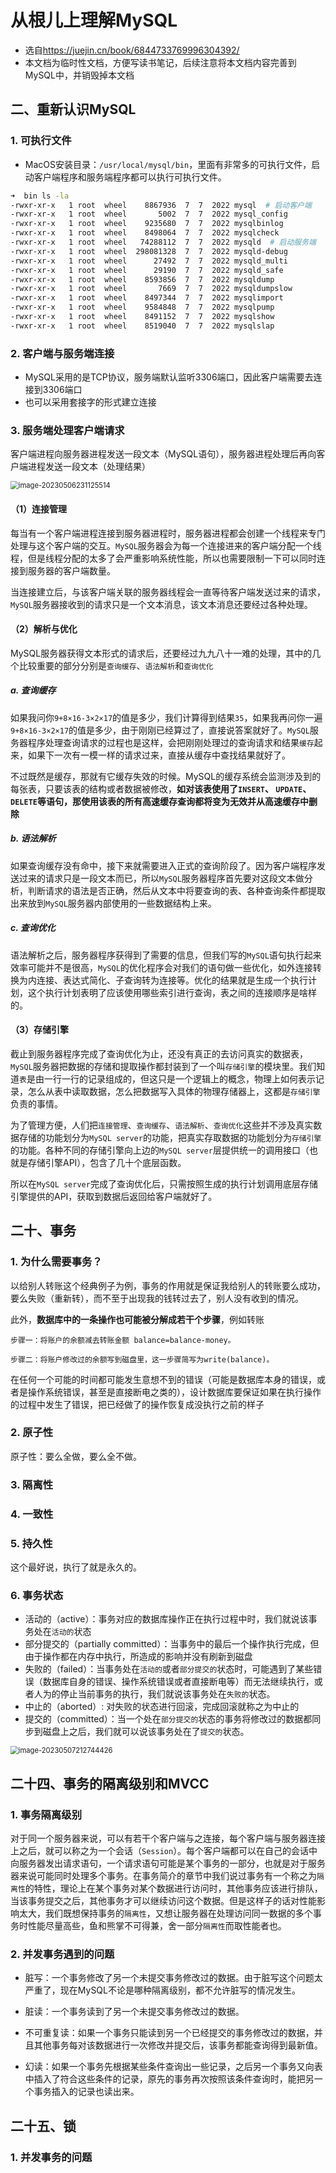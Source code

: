 # 从根儿上理解MySQL

- 选自<https://juejin.cn/book/6844733769996304392/>
- 本文档为临时性文档，方便写读书笔记，后续注意将本文档内容完善到MySQL中，并销毁掉本文档



## 二、重新认识MySQL

### 1. 可执行文件

- MacOS安装目录：`/usr/local/mysql/bin`，里面有非常多的可执行文件，启动客户端程序和服务端程序都可以执行可执行文件。

```bash
➜  bin ls -la
-rwxr-xr-x   1 root  wheel    8867936  7  7  2022 mysql  # 启动客户端
-rwxr-xr-x   1 root  wheel       5002  7  7  2022 mysql_config
-rwxr-xr-x   1 root  wheel    9235680  7  7  2022 mysqlbinlog
-rwxr-xr-x   1 root  wheel    8498064  7  7  2022 mysqlcheck
-rwxr-xr-x   1 root  wheel   74288112  7  7  2022 mysqld  # 启动服务端
-rwxr-xr-x   1 root  wheel  298081328  7  7  2022 mysqld-debug
-rwxr-xr-x   1 root  wheel      27492  7  7  2022 mysqld_multi
-rwxr-xr-x   1 root  wheel      29190  7  7  2022 mysqld_safe
-rwxr-xr-x   1 root  wheel    8593856  7  7  2022 mysqldump
-rwxr-xr-x   1 root  wheel       7669  7  7  2022 mysqldumpslow
-rwxr-xr-x   1 root  wheel    8497344  7  7  2022 mysqlimport
-rwxr-xr-x   1 root  wheel    9584848  7  7  2022 mysqlpump
-rwxr-xr-x   1 root  wheel    8491152  7  7  2022 mysqlshow
-rwxr-xr-x   1 root  wheel    8519040  7  7  2022 mysqlslap
```

### 2. 客户端与服务端连接

- MySQL采用的是TCP协议，服务端默认监听3306端口，因此客户端需要去连接到3306端口
- 也可以采用套接字的形式建立连接

### 3. 服务端处理客户端请求

客户端进程向服务器进程发送一段文本（MySQL语句），服务器进程处理后再向客户端进程发送一段文本（处理结果）

<img src="assets/image-20230506231125514.png" alt="image-20230506231125514" style="zoom:80%;" />

#### （1）连接管理

每当有一个客户端进程连接到服务器进程时，服务器进程都会创建一个线程来专门处理与这个客户端的交互。`MySQL`服务器会为每一个连接进来的客户端分配一个线程，但是线程分配的太多了会严重影响系统性能，所以也需要限制一下可以同时连接到服务器的客户端数量。

当连接建立后，与该客户端关联的服务器线程会一直等待客户端发送过来的请求，`MySQL`服务器接收到的请求只是一个文本消息，该文本消息还要经过各种处理。

#### （2）解析与优化

MySQL服务器获得文本形式的请求后，还要经过九九八十一难的处理，其中的几个比较重要的部分分别是`查询缓存`、`语法解析`和`查询优化`

##### a. 查询缓存

如果我问你`9+8×16-3×2×17`的值是多少，我们计算得到结果`35`，如果我再问你一遍`9+8×16-3×2×17`的值是多少，由于刚刚已经算过了，直接说答案就好了。`MySQL`服务器程序处理查询请求的过程也是这样，会把刚刚处理过的查询请求和结果`缓存`起来，如果下一次有一模一样的请求过来，直接从缓存中查找结果就好了。

不过既然是缓存，那就有它缓存失效的时候。MySQL的缓存系统会监测涉及到的每张表，只要该表的结构或者数据被修改，**如对该表使用了`INSERT`、 `UPDATE`、`DELETE`等语句，那使用该表的所有高速缓存查询都将变为无效并从高速缓存中删除**

##### b. 语法解析

如果查询缓存没有命中，接下来就需要进入正式的查询阶段了。因为客户端程序发送过来的请求只是一段文本而已，所以`MySQL`服务器程序首先要对这段文本做分析，判断请求的语法是否正确，然后从文本中将要查询的表、各种查询条件都提取出来放到`MySQL`服务器内部使用的一些数据结构上来。

##### c. 查询优化

语法解析之后，服务器程序获得到了需要的信息，但我们写的`MySQL`语句执行起来效率可能并不是很高，`MySQL`的优化程序会对我们的语句做一些优化，如外连接转换为内连接、表达式简化、子查询转为连接等。优化的结果就是生成一个执行计划，这个执行计划表明了应该使用哪些索引进行查询，表之间的连接顺序是啥样的。

#### （3）存储引擎

截止到服务器程序完成了查询优化为止，还没有真正的去访问真实的数据表，`MySQL`服务器把数据的存储和提取操作都封装到了一个叫`存储引擎`的模块里。我们知道`表`是由一行一行的记录组成的，但这只是一个逻辑上的概念，物理上如何表示记录，怎么从表中读取数据，怎么把数据写入具体的物理存储器上，这都是`存储引擎`负责的事情。

为了管理方便，人们把`连接管理`、`查询缓存`、`语法解析`、`查询优化`这些并不涉及真实数据存储的功能划分为`MySQL server`的功能，把真实存取数据的功能划分为`存储引擎`的功能。各种不同的存储引擎向上边的`MySQL server`层提供统一的调用接口（也就是存储引擎API），包含了几十个底层函数。

所以在`MySQL server`完成了查询优化后，只需按照生成的执行计划调用底层存储引擎提供的API，获取到数据后返回给客户端就好了。



## 二十、事务

### 1. 为什么需要事务？

以给别人转账这个经典例子为例，事务的作用就是保证我给别人的转账要么成功，要么失败（重新转），而不至于出现我的钱转过去了，别人没有收到的情况。

此外，**数据库中的一条操作也可能被分解成若干个步骤**，例如转账

```
步骤一：将账户的余额减去转账金额 balance=balance-money。

步骤二：将账户修改过的余额写到磁盘里，这一步骤简写为write(balance)。
```

在任何一个可能的时间都可能发生意想不到的错误（可能是数据库本身的错误，或者是操作系统错误，甚至是直接断电之类的），设计数据库要保证如果在执行操作的过程中发生了错误，把已经做了的操作恢复成没执行之前的样子

### 2. 原子性

原子性：要么全做，要么全不做。

### 3. 隔离性

### 4. 一致性

### 5. 持久性

这个最好说，执行了就是永久的。

### 6. 事务状态

- 活动的（active）：事务对应的数据库操作正在执行过程中时，我们就说该事务处在`活动的`状态
- 部分提交的（partially committed）：当事务中的最后一个操作执行完成，但由于操作都在内存中执行，所造成的影响并没有刷新到磁盘
- 失败的（failed）：当事务处在`活动的`或者`部分提交的`状态时，可能遇到了某些错误（数据库自身的错误、操作系统错误或者直接断电等）而无法继续执行，或者人为的停止当前事务的执行，我们就说该事务处在`失败的`状态。
- 中止的（aborted）: 对失败的状态进行回滚，完成回滚就称之为中止的
- 提交的（committed）：当一个处在`部分提交的`状态的事务将修改过的数据都同步到磁盘上之后，我们就可以说该事务处在了`提交的`状态。

<img src="assets/image-20230507212744426.png" alt="image-20230507212744426" style="zoom:80%;" />



## 二十四、事务的隔离级别和MVCC

### 1. 事务隔离级别

对于同一个服务器来说，可以有若干个客户端与之连接，每个客户端与服务器连接上之后，就可以称之为一个会话（`Session`）。每个客户端都可以在自己的会话中向服务器发出请求语句，一个请求语句可能是某个事务的一部分，也就是对于服务器来说可能同时处理多个事务。在事务简介的章节中我们说过事务有一个称之为`隔离性`的特性，理论上在某个事务对某个数据进行访问时，其他事务应该进行排队，当该事务提交之后，其他事务才可以继续访问这个数据。但是这样子的话对性能影响太大，我们既想保持事务的`隔离性`，又想让服务器在处理访问同一数据的多个事务时性能尽量高些，鱼和熊掌不可得兼，舍一部分`隔离性`而取性能者也。

### 2. 并发事务遇到的问题

- 脏写：一个事务修改了另一个未提交事务修改过的数据。由于脏写这个问题太严重了，现在MySQL不论是哪种隔离级别，都不允许脏写的情况发生。

- 脏读：一个事务读到了另一个未提交事务修改过的数据。
- 不可重复读：如果一个事务只能读到另一个已经提交的事务修改过的数据，并且其他事务每对该数据进行一次修改并提交后，该事务都能查询得到最新值。
- 幻读：如果一个事务先根据某些条件查询出一些记录，之后另一个事务又向表中插入了符合这些条件的记录，原先的事务再次按照该条件查询时，能把另一个事务插入的记录也读出来。

## 二十五、锁

### 1. 并发事务的问题

